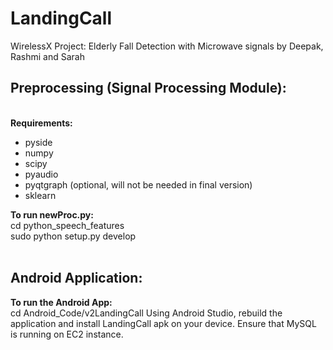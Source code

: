 # LandingCall
WirelessX Project: Elderly Fall Detection with Microwave signals
by Deepak, Rashmi and Sarah




## Preprocessing (Signal Processing Module):

<br> **Requirements:** </br>

- pyside
- numpy
- scipy
- pyaudio
- pyqtgraph (optional, will not be needed in final version)
- sklearn



**To run newProc.py:** </br>
cd python_speech_features</br>
sudo python setup.py develop</br>
</br>


## Android Application:

**To run the Android App:** </br>
cd Android_Code/v2LandingCall
Using Android Studio, rebuild the application
and install LandingCall apk on your device. 
Ensure that MySQL is running on EC2 instance.



